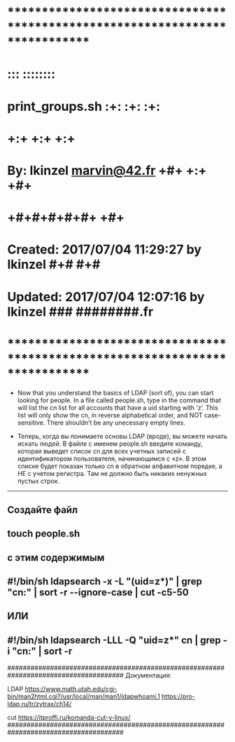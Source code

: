 # **************************************************************************** #
#                                                                              #
#                                                         :::      ::::::::    #
#    print_groups.sh                                    :+:      :+:    :+:    #
#                                                     +:+ +:+         +:+      #
#    By: lkinzel <marvin@42.fr>                     +#+  +:+       +#+         #
#                                                 +#+#+#+#+#+   +#+            #
#    Created: 2017/07/04 11:29:27 by lkinzel           #+#    #+#              #
#    Updated: 2017/07/04 12:07:16 by lkinzel          ###   ########.fr        #
#                                                                              #
# **************************************************************************** #

 - Now that you understand the basics of LDAP (sort of), you can start looking for people. In a file called people.sh, type in the command that will list the cn list for all accounts that have a uid starting with ’z’. This list will only show the cn, in reverse alphabetical order, and NOT case-sensitive. There shouldn’t be any unecessary empty lines.

- Теперь, когда вы понимаете основы LDAP (вроде), вы можете начать искать людей. В файле с именем people.sh введите команду, которая выведет список cn для всех учетных записей с идентификатором пользователя, начинающимся с «z». В этом списке будет показан только cn в обратном алфавитном порядке, а НЕ с учетом регистра. Там не должно быть никаких ненужных пустых строк.

------------------------------------------------------------------------------------------------------------------------------------------------------
Создайте файл 
------------------------------------------------------------------------------------------------------------------------------------------------------
touch people.sh
------------------------------------------------------------------------------------------------------------------------------------------------------

с этим содержимым
------------------------------------------------------------------------------------------------------------------------------------------------------
#!/bin/sh
ldapsearch -x  -L "(uid=z*)" | grep "cn:" | sort -r --ignore-case | cut -c5-50
------------------------------------------------------------------------------------------------------------------------------------------------------
ИЛИ
------------------------------------------------------------------------------------------------------------------------------------------------------
#!/bin/sh
ldapsearch -LLL -Q "uid=z*" cn | grep -i "cn:" | sort -r 
------------------------------------------------------------------------------------------------------------------------------------------------------





######################################################################################
Документация:

LDAP
https://www.math.utah.edu/cgi-bin/man2html.cgi?/usr/local/man/man1/ldapwhoami.1
https://pro-ldap.ru/tr/zytrax/ch14/

cut 
https://itproffi.ru/komanda-cut-v-linux/
######################################################################################
